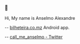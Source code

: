 ### 👋

Hi,
My name is Anselmo Alexandre

-- [bilheteira.co.mz](https://play.google.com/store/apps/details?id=mz.co.bilheteira.bilheteira) Android app.

-- [call_me_anselmo - Twitter](https://twitter.com/call_me_anselmo)
